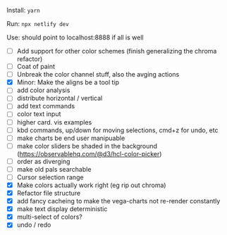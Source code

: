 Install: `yarn`

Run: `npx netlify dev`

Use: should point to localhost:8888 if all is well

- [ ] Add support for other color schemes (finish generalizing the chroma refactor)
- [ ] Coat of paint
- [ ] Unbreak the color channel stuff, also the avging actions
- [x] Minor: Make the aligns be a tool tip
- [ ] add color analysis
- [ ] distribute horizontal / vertical
- [ ] add text commands
- [ ] color text input
- [ ] higher card. vis examples
- [ ] kbd commands, up/down for moving selections, cmd+z for undo, etc
- [ ] make charts be end user manipuable
- [ ] make color sliders be shaded in the background (https://observablehq.com/@d3/hcl-color-picker)
- [ ] order as diverging
- [ ] make old pals searchable
- [ ] Cursor selection range
- [x] Make colors actually work right (eg rip out chroma)
- [x] Refactor file structure
- [x] add fancy cacheing to make the vega-charts not re-render constantly
- [x] make text display deterministic
- [x] multi-select of colors?
- [x] undo / redo
